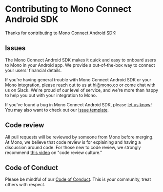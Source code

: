 # Contributing to Mono Connect Android SDK

Thanks for contributing to Mono Connect Android SDK!

## Issues

The Mono Connect Android SDK makes it quick and easy to onboard users to Mono in your Android app. We provide a out-of-the-box way to connect your users' financial details.

If you're having general trouble with Mono Connect Android SDK or your Mono integration, please reach out to us at <hi@mono.co> or come chat with us on Slack. We're proud of our level of service, and we're more than happy to help you out with your integration to Mono.

If you've found a bug in Mono Connect Android SDK, please [let us know](https://github.com/withmono/connect-android/issues/new)! You may
also want to check out our [issue template](https://github.com/withmono/conncet-android/tree/master/.github/ISSUE_TEMPLATE.md).

## Code review

All pull requests will be reviewed by someone from Mono before merging. At
Mono, we believe that code review is for explaining and having a discussion
around code. For those new to code review, we strongly recommend [this
video](https://www.youtube.com/watch?v=PJjmw9TRB7s) on "code review culture."

## Code of Conduct

Please be mindful of our [Code of Conduct](https://github.com/withmono/connect-android/tree/master/.github/CODE_OF_CONDUCT.md). This is your community, treat others with respect.
